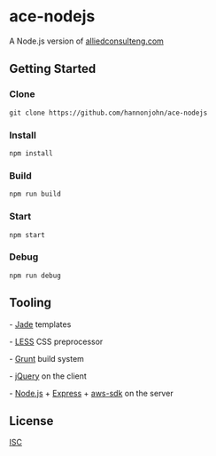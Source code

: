 # ace-nodejs

A Node.js version of [alliedconsulteng.com](http://alliedconsulteng.com)

## Getting Started

### Clone

`git clone https://github.com/hannonjohn/ace-nodejs`

### Install

`npm install`

### Build

`npm run build`

### Start

`npm start`

### Debug

`npm run debug`

## Tooling

\- [Jade](https://jade-lang.com) templates

\- [LESS](https://sass-lang.com) CSS preprocessor

\- [Grunt](https://gruntjs.com) build system

\- [jQuery](https://jquery.com) on the client

\- [Node.js](https://nodejs.org) + [Express](https://expressjs.com) + [aws-sdk](https://aws.amazon.com/sdk-for-browser) on the server

## License

[ISC](https://opensource.org/licenses/ISC)
